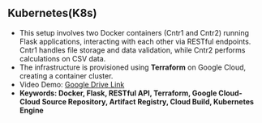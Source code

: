 ## Kubernetes(K8s)
   - This setup involves two Docker containers (Cntr1 and Cntr2) running Flask applications, interacting with each other via RESTful endpoints. Cntr1 handles file storage and data validation, while Cntr2 performs calculations on CSV data.
   - The infrastructure is provisioned using **Terraform** on Google Cloud, creating a container cluster.
   - Video Demo: [Google Drive Link](https://drive.google.com/file/d/1LDFq-ROxEE98i4-fJ-DoGuslWcXubteR/view?usp=sharing)
   - **Keywords: Docker, Flask, RESTful API, Terraform, Google Cloud- Cloud Source Repository, Artifact Registry, Cloud Build, Kubernetes Engine**
